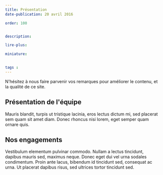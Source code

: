 ```yaml
---
title: Présentation
date-publication: 20 avril 2016

order: 100


description: 

lire-plus: 

miniature:
 

tags : 
---
```


<!--fin-excerpt-->
<!-- ******************************** -->
<!-- **** début contenu détaillé **** -->

N'hésitez à nous faire parvenir vos remarques pour améliorer le contenu, et la qualité de ce site.


## Présentation de l'équipe

Mauris blandit, turpis ut tristique lacinia, eros lectus dictum mi, sed placerat sem quam sit amet diam. Donec rhoncus nisi lorem, eget semper quam ornare quis. 

## Nos engagements

Vestibulum elementum pulvinar commodo. Nullam a lectus tincidunt, dapibus mauris sed, maximus neque. Donec eget dui vel urna sodales condimentum. Proin ante lacus, bibendum id tincidunt sed, consequat ac urna. Ut placerat dapibus risus, sed ultrices tortor tincidunt sed.


<!-- **** fin contenu détaillé **** -->
<!-- ****************************** -->
